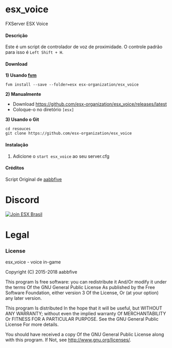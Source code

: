 # esx_voice
FXServer ESX Voice


#### Descrição
Este é um script de controlador de voz de proximidade. O controle padrão para isso é `Left Shift + H`.

#### Download

**1) Usando [fvm](https://github.com/qlaffont/fvm-installer)**
```
fvm install --save --folder=esx esx-organization/esx_voice
```

**2) Manualmente**
- Download https://github.com/esx-organization/esx_voice/releases/latest
- Coloque-o no diretório `[esx]`

**3) Usando o Git**

```
cd resouces
git clone https://github.com/esx-organization/esx_voice
```

#### Instalação

1) Adicione o `start esx_voice` ao seu server.cfg


#### Créditos
Script Original de [aabbfive](https://github.com/aabbfive/voicecontroller)

# Discord

[![Join ESX Brasil](https://discordapp.com/api/guilds/432980396070666250/embed.png?style=banner2)](https://discord.gg/8zGbh3T)

# Legal
### License
esx_voice - voice in-game

Copyright (C) 2015-2018 aabbfive

This program Is free software: you can redistribute it And/Or modify it under the terms Of the GNU General Public License As published by the Free Software Foundation, either version 3 Of the License, Or (at your option) any later version.

This program Is distributed In the hope that it will be useful, but WITHOUT ANY WARRANTY; without even the implied warranty Of MERCHANTABILITY Or FITNESS FOR A PARTICULAR PURPOSE. See the GNU General Public License For more details.

You should have received a copy Of the GNU General Public License along with this program. If Not, see http://www.gnu.org/licenses/.
